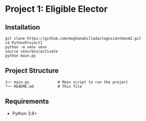 # Project 1: Eligible Elector

## Installation
```
git clone https://github.com/meghanakillada/CognizantGenAI.git
cd PythonProject1
python -m venv venv
source venv/bin/activate
python main.py
```

## Project Structure
```
├── main.py             # Main script to run the project
└── README.md           # This file
```

## Requirements
- Python 3.8+